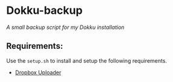 # Dokku-backup
*A small backup script for my Dokku installation*

## Requirements:
Use the ```setup.sh``` to install and setup the following requirements.

- [Dropbox Uploader](https://github.com/andreafabrizi/Dropbox-Uploader)
